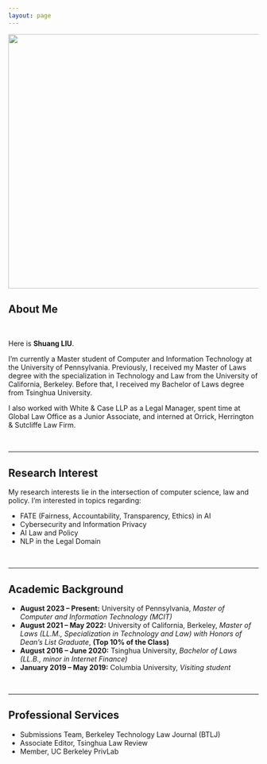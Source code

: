 ```yaml
---
layout: page
---
```


<img src="https://olivialiu121.github.io/olivia.jpg" class="floatpic" width="512" height="512">

## About Me

<br>

Here is **Shuang LIU**.

I’m currently a Master student of Computer and Information Technology at the University of Pennsylvania. Previously, I received my Master of Laws degree with the specialization in Technology and Law from the University of California, Berkeley. Before that, I received my Bachelor of Laws degree from Tsinghua University.

I also worked with White & Case LLP as a Legal Manager, spent time at Global Law Office as a Junior Associate, and interned at Orrick, Herrington & Sutcliffe Law Firm.

<br>

---

## Research Interest

My research interests lie in the intersection of computer science, law and policy. I’m interested in topics regarding:

- FATE (Fairness, Accountability, Transparency, Ethics) in AI
- Cybersecurity and Information Privacy
- AI Law and Policy
- NLP in the Legal Domain

<br>

---

## Academic Background

- **August 2023 – Present:** University of Pennsylvania, *Master of Computer and Information Technology (MCIT)*
- **August 2021 – May 2022:** University of California, Berkeley, *Master of Laws (LL.M., Specialization in Technology and Law) with Honors of Dean’s List Graduate*, **(Top 10% of the Class)**
- **August 2016 – June 2020:** Tsinghua University, *Bachelor of Laws (LL.B., minor in Internet Finance)*
- **January 2019 – May 2019:** Columbia University, *Visiting student*

<br>

---

## Professional Services

- Submissions Team, Berkeley Technology Law Journal (BTLJ)
- Associate Editor, Tsinghua Law Review
- Member, UC Berkeley PrivLab

